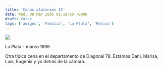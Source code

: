 ```yaml
---
title: 'Cenas platenses II'
date: Wed, 09 Mar 2005 01:19:00 +0000
draft: false
tags: ['amigos', 'Familia', 'La Plata', 'Marisa']
---
```


[![](http://photos1.blogger.com/img/121/3009/400/CENA.jpg)](http://photos1.blogger.com/img/121/3009/640/CENA.jpg) 

La Plata - marzo 1999 

Otra típica cena en el departamento de Diagonal 78. Estamos Dani, Marisa, Luis, 
Eugenia y yo detrás de la cámara.
